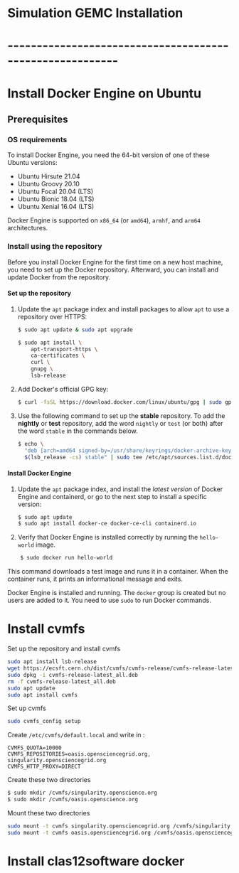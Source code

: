 # Simulation GEMC Installation

# ---------------------------------------------------------

# Install Docker Engine on Ubuntu

## Prerequisites

### OS requirements

To install Docker Engine, you need the 64-bit version of one of these Ubuntu
versions:

- Ubuntu Hirsute 21.04
- Ubuntu Groovy 20.10
- Ubuntu Focal 20.04 (LTS)
- Ubuntu Bionic 18.04 (LTS)
- Ubuntu Xenial 16.04 (LTS)

Docker Engine is supported on `x86_64` (or `amd64`), `armhf`, and `arm64` architectures.

### Install using the repository

Before you install Docker Engine for the first time on a new host machine, you need
to set up the Docker repository. Afterward, you can install and update Docker
from the repository.

#### Set up the repository

1. Update the `apt` package index and install packages to allow `apt` to use a repository over HTTPS:

   ```bash
   $ sudo apt update & sudo apt upgrade
   ```
   ```bash
   $ sudo apt install \
       apt-transport-https \
       ca-certificates \
       curl \
       gnupg \
       lsb-release
   ```

3. Add Docker's official GPG key:
   
   ```bash
   $ curl -fsSL https://download.docker.com/linux/ubuntu/gpg | sudo gpg --dearmor -o /usr/share/keyrings/docker-archive-keyring.gpg
   ```

4. Use the following command to set up the **stable** repository. To add the
   **nightly** or **test** repository, add the word `nightly` or `test` (or both)
   after the word `stable` in the commands below.
   
   ```bash
   $ echo \
     "deb [arch=amd64 signed-by=/usr/share/keyrings/docker-archive-keyring.gpg] {{ download-url-base }} \
     $(lsb_release -cs) stable" | sudo tee /etc/apt/sources.list.d/docker.list > /dev/null
   ```

#### Install Docker Engine

1. Update the `apt` package index, and install the _latest version_ of Docker
   Engine and containerd, or go to the next step to install a specific version:
   
   ```bash
   $ sudo apt update
   $ sudo apt install docker-ce docker-ce-cli containerd.io
   ```

2. Verify that Docker Engine is installed correctly by running the `hello-world`
   image.

```bash
    $ sudo docker run hello-world
```

This command downloads a test image and runs it in a container. When the
container runs, it prints an informational message and exits.

Docker Engine is installed and running. The `docker` group is created but no users
are added to it. You need to use `sudo` to run Docker commands.

# Install cvmfs

Set up the repository and install cvmfs 

```bash
sudo apt install lsb-release
wget https://ecsft.cern.ch/dist/cvmfs/cvmfs-release/cvmfs-release-latest_all.deb
sudo dpkg -i cvmfs-release-latest_all.deb
rm -f cvmfs-release-latest_all.deb
sudo apt update  
sudo apt install cvmfs
```

Set up cvmfs 

```bash
sudo cvmfs_config setup
```

Create `/etc/cvmfs/default.local`  and write in :

```vim
CVMFS_QUOTA=10000
CVMFS_REPOSITORIES=oasis.opensciencegrid.org, singularity.opensciencegrid.org
CVMFS_HTTP_PROXY=DIRECT
```

Create these two directories 

```bash
$ sudo mkdir /cvmfs/singularity.openscience.org
$ sudo mkdir /cvmfs/oasis.openscience.org
```

Mount these two directories 

```bash
sudo mount -t cvmfs singularity.opensciencegrid.org /cvmfs/singularity.opensciencegrid.org
sudo mount -t cvmfs oasis.opensciencegrid.org /cvmfs/oasis.opensciencegrid.org
```

# Install clas12software docker

